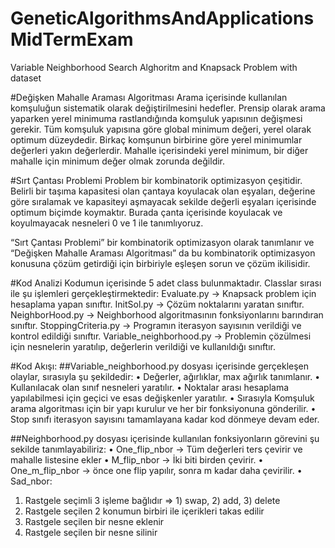 # GeneticAlgorithmsAndApplicationsMidTermExam
Variable Neighborhood Search Alghoritm and Knapsack Problem with dataset 

#Değişken Mahalle Araması Algoritması
Arama içerisinde kullanılan komşuluğun sistematik olarak değiştirilmesini hedefler. Prensip olarak arama yaparken yerel minimuma rastlandığında komşuluk yapısının değişmesi gerekir. Tüm komşuluk yapısına göre global minimum değeri, yerel olarak optimum düzeydedir. Birkaç komşunun birbirine göre yerel minimumlar değerleri yakın değerlerdir. Mahalle içerisindeki yerel minimum, bir diğer mahalle için minimum değer olmak zorunda değildir. 

#Sırt Çantası Problemi
Problem bir kombinatorik optimizasyon çeşitidir. Belirli bir taşıma kapasitesi olan çantaya koyulacak olan eşyaları, değerine göre sıralamak ve kapasiteyi aşmayacak sekilde değerli eşyaları içerisinde optimum biçimde koymaktır.  Burada çanta içerisinde koyulacak ve koyulmayacak nesneleri 0 ve 1 ile tanımlıyoruz.

“Sırt Çantası Problemi” bir kombinatorik optimizasyon olarak tanımlanır ve “Değişken Mahalle Araması Algoritması” da bu kombinatorik optimizasyon konusuna çözüm getirdiği için birbiriyle eşleşen sorun ve çözüm ikilisidir.

#Kod Analizi
Kodumun içerisinde 5 adet class bulunmaktadır.
Classlar sırası ile şu işlemleri gerçekleştirmektedir:
Evaluate.py -> Knapsack problem için hesaplama yapan sınıftır.
InitSol.py -> Çözüm noktalarını yaratan sınıftır.
NeighborHood.py -> Neighborhood algoritmasının fonksiyonlarını barındıran sınıftır.
StoppingCriteria.py -> Programın iterasyon sayısının verildiği ve kontrol edildiği sınıftır.
Variable_neighborhood.py ->  Problemin çözülmesi için nesnelerin yaratılıp, değerlerin verildiği ve kullanıldığı sınıftır.

#Kod Akışı:
##Variable_neighborhood.py dosyası içerisinde gerçekleşen olaylar, sırasıyla şu şekildedir:
•	Değerler, ağırlıklar, max ağırlık tanımlanır.
•	Kullanılacak olan sınıf nesneleri yaratılır.
•	Noktalar arası hesaplama yapılabilmesi için geçici ve esas değişkenler yaratılır.
•	Sırasıyla Komşuluk arama algoritması için bir yapı kurulur ve her bir fonksiyonuna gönderilir.
•	Stop sınıfı iterasyon sayısını tamamlayana kadar kod dönmeye devam eder.

##Neighborhood.py dosyası içerisinde kullanılan fonksiyonların görevini şu sekilde tanımlayabiliriz:
•	One_flip_nbor -> Tüm değerleri ters çevirir ve mahalle listesine ekler
•	M_flip_nbor -> İki biti birden çevirir.
•	One_m_flip_nbor -> önce one flip yapılır, sonra m kadar daha çevirilir.
•	Sad_nbor:
1.	Rastgele seçimli 3 işleme bağlıdır => 1) swap, 2) add, 3) delete
2.	Rastgele seçilen 2 konumun birbiri ile içerikleri takas edilir
3.	Rastgele seçilen bir nesne eklenir
4.	Rastgele seçilen bir nesne silinir
